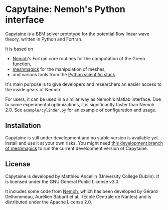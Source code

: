 # Capytaine: Nemoh's Python interface

Capytaine is a BEM solver prototype for the potential flow linear wave theory, written in Python and Fortran.

It is based on
* [Nemoh](https://lheea.ec-nantes.fr/logiciels-et-brevets/nemoh-presentation-192863.kjsp)'s Fortran core routines for the computation of the Green function,
* [meshmagick](https://github.com/LHEEA/meshmagick) for the manipulation of meshes,
* and various tools from the [Python scientific stack](https://scipy.org/).

It's main purpose is to give developers and researchers an easier access to the inside gears of Nemoh.

For users, it can be used in a similar way as Nemoh's Matlab interface. Due to some experimental optimizations, it is significantly faster than Nemoh 2.0. See `example/cylinder.py` for an example of configuration and usage.

## Installation

Capytaine is still under development and no stable version is available yet. Install and use it at your own risks.
You might need [this development branch of meshmagick](https://github.com/mancellin/meshmagick/tree/refactoring) to run the current development version of Capytaine.

## License

Capytaine is developed by Matthieu Ancellin (University College Dublin).
It is licensed under the GNU General Public License v3.0.

It includes some code from [Nemoh](https://lheea.ec-nantes.fr/logiciels-et-brevets/nemoh-presentation-192863.kjsp), which has been developed by Gérard Delhommeau, Aurélien Babarit et al., (École Centrale de Nantes) and is distributed under the Apache License 2.0.

